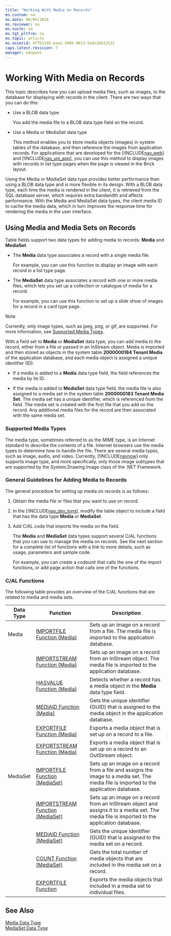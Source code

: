 ```yaml
---
title: "Working With Media on Records"
ms.custom: na
ms.date: 06/05/2016
ms.reviewer: na
ms.suite: na
ms.tgt_pltfrm: na
ms.topic: article
ms.assetid: 47fb1195-eaa1-4995-9013-5edc28b13132
caps.latest.revision: 7
manager: edupont
---
```

# Working With Media on Records
This topic describes how you can upload media files, such as images, to the database for displaying with records in the client. There are two ways that you can do this:  
  
-   Use a BLOB data type  
  
     You add the media file to a BLOB data type field on the record.  
  
-   Use a Media or MediaSet data type  
  
     This method enables you to store media objects \(images\) in system tables of the database, and then reference the images from application records. For applications that are developed for the [!INCLUDE[nav_web](../dynamics-nav/includes/nav_web_md.md)] and [!INCLUDE[nav_uni_app](../dynamics-nav/includes/nav_uni_app_md.md)], you can use this method to display images with records in list type pages when the page is viewed in the Brick layout.  
  
 Using the Media or MediaSet data type provides better performance than using a BLOB data type and is more flexible in its design. With a BLOB data type, each time the media is rendered in the client, it is retrieved from the SQL database server, which requires extra bandwidth and affects performance. With the Media and MediaSet data types, the client media ID to cache the media data, which in turn improves the response time for rendering the media in the user interface.  
  
## Using Media and Media Sets on Records  
 Table fields support two data types for adding media to records: **Media** and **MediaSet**.  
  
-   The **Media** data type associates a record with a single media file.  
  
     For example, you can use this function to display an image with each record in a list type page.  
  
-   The **MediaSet** data type associates a record with one or more media files, which lets you set up a collection or catalogue of media for a record.  
  
     For example, you can use this function to set up a slide show of images for a record in a card type page.  
  
> [!NOTE]  
>  Currently, only image types, such as jpeg, png, or gif, are supported. For more information, see [Supported Media Types](../dynamics-nav/Working-With-Media-on-Records.md#SupportedMediaTypes).  
  
 With a field set to **Media** or **MediaSet** data type, you can add media to the record, either from a file or passed in an InStream object. Media is imported and then stored as objects in the system table **2000000184 Tenant Media** of the application database, and each media object is assigned a unique identifier \(ID\).  
  
-   If a media is added to a **Media** data type field, the field references the media by its ID.  
  
-   If the media is added to **MediaSet** data type field, the media file is also assigned to a media set in the system table **2000000183 Tenant Media Set**. The media set has a unique identifier, which is referenced from the field. The media set is created with the first file that you add on the record. Any additional media files for the record are then associated with the same media set.  
  
###  <a name="SupportedMediaTypes"></a> Supported Media Types  
 The media type, sometimes referred to as the MIME type, is an Internet standard to describe the contents of a file. Internet browsers use the media types to determine how to handle the file. There are several media types, such as image, audio, and video. Currently, [!INCLUDE[navnow](../dynamics-nav/includes/navnow_md.md)] only supports image type, and more specifically, only those image subtypes that are supported by the System.Drawing.Image class of the .NET Framework.  
  
### General Guidelines for Adding Media to Records  
 The general procedure for setting up media on records is as follows:  
  
1.  Obtain the media file or files that you want to use on record.  
  
2.  In the [!INCLUDE[nav_dev_long](../dynamics-nav/includes/nav_dev_long_md.md)], modify the table object to include a field that has the data type **Media** or **MediaSet**.  
  
3.  Add C\/AL code that imports the media on the field.  
  
     The **Media** and **MediaSet** data types support several C\/AL functions that you can use to manage the media on records. See the next section for a complete list of functions with a link to more details, such as usage, parameters and sample code.  
  
     For example, you can create a codeunit that calls the one of the import functions, or add page action that calls one of the functions.  
  
### C\/AL Functions  
 The following table provides an overview of the C\/AL functions that are related to media and media sets.  
  
|Data Type|Function|Description|  
|---------------|--------------|-----------------|  
|Media|[IMPORTFILE Function \(Media\)](../dynamics-nav/IMPORTFILE-Function--Media-.md)|Sets up an image on a record from a file. The media file is imported to the application database.|  
||[IMPORTSTREAM Function \(Media\)](../dynamics-nav/IMPORTSTREAM-Function--Media-.md)|Sets up an image on a record from an InStream object. The media file is imported to the application database.|  
||[HASVALUE Function \(Media\)](../dynamics-nav/HASVALUE-Function--Media-.md)|Detects whether a record has a media object in the **Media** data type field.|  
||[MEDIAID Function \(Media\)](../dynamics-nav/MEDIAID-Function--Media-.md)|Gets the unique identifier \(GUID\) that is assigned to the media object in the application database.|  
||[EXPORTFILE Function \(Media\)](../dynamics-nav/EXPORTFILE-Function--Media-.md)|Exports a media object that is set up on a record to a file.|  
||[EXPORTSTREAM Function \(Media\)](../dynamics-nav/EXPORTSTREAM-Function--Media-.md)|Exports a media object that is set up on a record to an OutStream object.|  
|MediaSet|[IMPORTFILE Function \(MediaSet\)](../dynamics-nav/IMPORTFILE-Function--MediaSet-.md)|Sets up an image on a record from a file and assigns the image to a media set. The media file is imported to the application database.|  
||[IMPORTSTREAM Function \(MediaSet\)](../dynamics-nav/IMPORTSTREAM-Function--MediaSet-.md)|Sets up an image on a record from an InStream object and assigns it to a media set. The media file is imported to the application database.|  
||[MEDIAID Function \(MediaSet\)](../dynamics-nav/MEDIAID-Function--MediaSet-.md)|Gets the unique identifier \(GUID\) that is assigned to the media set on a record.|  
||[COUNT Function \(MediaSet\)](../dynamics-nav/COUNT-Function--MediaSet-.md)|Gets the total number of media objects that are included in the media set on a record.|  
||[EXPORTFILE Function](../dynamics-nav/EXPORTFILE-Function.md)|Exports the media objects that included in a media set to individual files.|  
  
## See Also  
 [Media Data Type](../dynamics-nav/Media-Data-Type.md)   
 [MediaSet Data Type](../dynamics-nav/MediaSet-Data-Type.md)